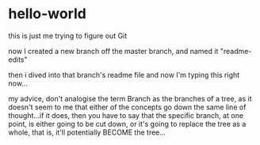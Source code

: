 # hello-world
this is just me trying to figure out Git

now I created a new branch off the master branch, and named it "readme-edits"

then i dived into that branch's readme file and now I'm typing this right now...

my advice, don't analogise the term Branch as the branches of a tree, as it doesn't seem to me that either of the concepts go down the same line of thought...if it does, then you have to say that the specific branch, at one point, is either going to be cut down, or it's going to replace the tree as a whole, that is, it'll potentially BECOME the tree...
